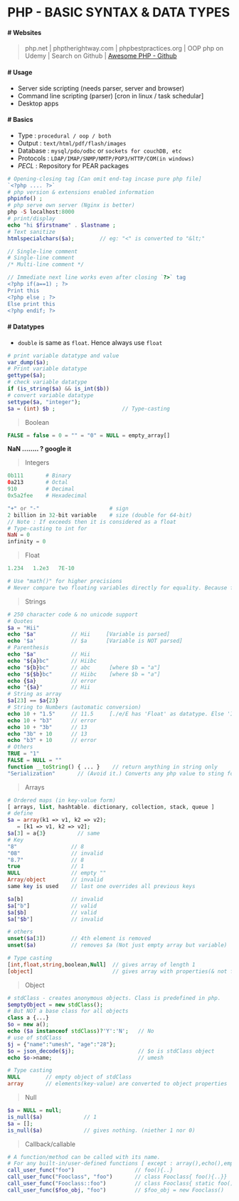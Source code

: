 # PHP - BASIC SYNTAX & DATA TYPES

#### # Websites
 
 > php.net | phptherightway.com | phpbestpractices.org | OOP php on Udemy | Search on Github | [Awesome PHP - Github](https://github.com/ziadoz/awesome-php)

#### # Usage

- Server side scripting (needs parser, server and browser)
- Command line scripting (parser) [cron in linux / task schedular]
- Desktop apps

#### # Basics

- Type : `procedural / oop / both`
- Output : `text/html/pdf/flash/images`
- Database : `mysql/pdo/odbc` or `sockets for couchDB, etc`
- Protocols : `LDAP/IMAP/SNMP/NMTP/POP3/HTTP/COM(in windows)`
- *PECL* : Repository for PEAR packages

```php
# Opening-closing tag [Can omit end-tag incase pure php file]
`<?php .... ?>`
# php version & extensions enabled information
phpinfo() ;
# php serve own server (Nginx is better)
php -S localhost:8000
# print/display
echo "hi $firstname" . $lastname ;
# Text sanitize
htmlspecialchars($a);        // eg: "<" is converted to "&lt;"

// Single-line comment
# Single-line comment
/* Multi-line comment */

// Immediate next line works even after closing `?>` tag 
<?php if(a==1) ; ?>
Print this
<?php else ; ?>
Else print this
<?php endif; ?>
```

#### # Datatypes

- `double` is same as `float`. Hence always use `float`

```php
# print variable datatype and value
var_dump($a);
# Print variable datatype
gettype($a);
# check variable datatype
if (is_string($a) && is_int($b))
# convert variable datatype 
settype($a, "integer");
$a = (int) $b ;                     // Type-casting
```

> Boolean
```php
FALSE = false = 0 = "" = "0" = NULL = empty_array[]
```
**NaN ........ ? google it**

> Integers

```php
0b111       # Binary 
0a213       # Octal 
910         # Decimal 
0x5a2fee    # Hexadecimal

"+" or "-"                      # sign
2 billion in 32-bit variable    # size (double for 64-bit) 
// Note : If exceeds then it is considered as a float
# Type-casting to int for
NaN = 0
infinity = 0
```

> Float

```php
1.234   1.2e3   7E-10

# Use "math()" for higher precisions
# Never compare two floating variables directly for equality. Because float is internally represented as binary. This can give precision error.
```

> Strings

```php
# 250 character code & no unicode support
# Quotes
$a = "Hii"
echo "$a"           // Hii     [Variable is parsed]
echo '$a'           // $a      [Variable is NOT parsed]
# Parenthesis
echo "$a"           // Hii
echo "${a}bc"       // Hiibc
echo "${b}bc"       // abc      [where $b = "a"]
echo "${$b}bc"      // Hiibc    [where $b = "a"]
echo {$a}           // error
echo "{$a}"         // Hii
# String as array
$a[23] == $a{23}
# String to Numbers (automatic conversion)
echo 10 + "1.5"     // 11.5     [./e/E has 'Float' as datatype. Else 'Int']
echo 10 + "b3"      // error
echo 10 + "3b"      // 13
echo "3b" + 10      // 13
echo "b3" + 10      // error
# Others
TRUE = "1"
FALSE = NULL = ""
function __toString() { ... }    // return anything in string only
"Serialization"       // (Avoid it.) Converts any php value to sting for storing like blobs in DB.
```

> Arrays

```php
# Ordered maps (in key-value form)
[ arrays, list, hashtable. dictionary, collection, stack, queue ]
# define
$a = array(k1 => v1, k2 => v2);
   = [k1 => v1, k2 => v2];
$a[3] = a{3}          // same
# Key
"8"                 // 8
"08"                // invalid
"8.7"               // 8
true                // 1
NULL                // empty ""
Array/object        // invalid
same key is used    // last one overrides all previous keys

$a[b]               // invalid
$a["b"]             // valid
$a[$b]              // valid
$a["$b"]            // invalid

# others
unset($a[3])        // 4th element is removed
unset($a)           // removes $a (Not just empty array but variable)

# Type casting
[int,float,string,boolean,Null]  // gives array of length 1
[object]                         // gives array with properties(& not functions) as elements 

```

> Object

```php
# stdClass - creates anonymous objects. Class is predefined in php.
$emptyObject = new stdClass();
# But NOT a base class for all objects
class a {...}
$o = new a();
echo ($a instanceof stdClass)?'Y':'N';   // No
# use of stdClass
$j = {"name":"umesh", "age":"28"};
$o = json_decode($j);                    // $o is stdClass object
echo $o->name;                           // umesh

# Type casting
NULL        // empty object of stdClass
array       // elements(key-value) are converted to object properties
```

> Null

```php
$a = NULL = null;
is_null($a)             // 1
$a = [];
is_null($a)             // gives nothing. (niether 1 nor 0)
```

> Callback/callable

```php
# A function/method can be called with its name.
# For any built-in/user-defined functions [ except : array(),echo(),empty(),eval(),exit(),isset(),list(),print(),unset() ]
call_user_func("foo")                   // foo(){..}
call_user_func("Fooclass", "foo")       // class Fooclass{ foo(){..}}
call_user_func("Fooclass::foo")         // class Fooclass{ static foo(){..}}
call_user_func($foo_obj, "foo")         // $foo_obj = new Fooclass()
```



